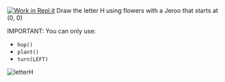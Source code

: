 [![Work in Repl.it](https://classroom.github.com/assets/work-in-replit-14baed9a392b3a25080506f3b7b6d57f295ec2978f6f33ec97e36a161684cbe9.svg)](https://classroom.github.com/online_ide?assignment_repo_id=3024522&assignment_repo_type=AssignmentRepo)
Draw the letter H using flowers with a Jeroo that starts at (0, 0)

IMPORTANT:  You can only use:
* ```hop()```
* ```plant()```
* ```turn(LEFT)```

![letterH](https://user-images.githubusercontent.com/28961298/89064889-67b49400-d330-11ea-9bbf-446662d8e1a1.jpg)


